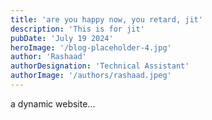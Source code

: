```yaml
---
title: 'are you happy now, you retard, jit'
description: 'This is for jit'
pubDate: 'July 19 2024'
heroImage: '/blog-placeholder-4.jpg'
author: 'Rashaad'
authorDesignation: 'Technical Assistant'
authorImage: '/authors/rashaad.jpeg'
---
```


a dynamic website...